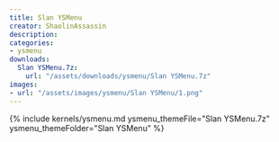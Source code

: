 ```yaml
---
title: Slan YSMenu
creator: ShaolinAssassin
description: 
categories:
- ysmenu
downloads:
  Slan YSMenu.7z:
    url: "/assets/downloads/ysmenu/Slan YSMenu.7z"
images:
- url: "/assets/images/ysmenu/Slan YSMenu/1.png"
---
```


{% include kernels/ysmenu.md ysmenu_themeFile="Slan YSMenu.7z" ysmenu_themeFolder="Slan YSMenu" %}
